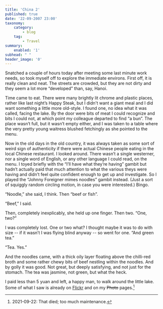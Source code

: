 ```yaml
---
title: 'China 2'
published: true
date: '22-09-2007 23:00'
taxonomy:
    category:
        - blog
    tag:
        - Travel
summary:
    enabled: '1'
subhead: " "
header_image: '0'
---
```


Snatched a couple of hours today after meeting some last minute work needs, so took myself off to explore the immediate environs. First off, it is really clean and neat. The streets are crowded, but they are not dirty and they seem a lot more “developed” than, say, Hanoi.

Time came to eat. There were many brightly lit chrome and plastic places, rather like last night’s Happy Steak, but I didn't want a giant meal and I did want something a little more old-style. I found one, no idea what it was called, facing the lake. By the door were bits of meat I could recognize and bits I could not, at which point my colleague departed to find “a bun”. The place wasn’t full, but it wasn’t empty either, and I was taken to a table where the very pretty young waitress blushed fetchingly as she pointed to the menu.

Now in the old days in the old country, it was always taken as some sort of weird sign of authenticity if there were actual Chinese people eating in the local Chinese restaurant. I looked around. There wasn’t a single westerner, nor a single word of English, or any other language I could read, on the menu. I toyed briefly with the “I’ll have what they’re having” gambit but hadn’t actually paid that much attention to what the various theys were having and didn’t feel quite confident enough to get up and investigate. So I played the “Johnny Foreigner mimes noodles” gambit instead. (Just a sort of squiggly random circling motion, in case you were interested.) Bingo.

“Noodle,” she said, I think. Then “beef or fish”.

“Beef,” I said.

Then, completely inexplicably, she held up one finger. Then two. “One, two?”

I was completely lost. One or two what? I thought maybe it was to do with size -- if it wasn’t I was flying blind anyway -- so went for one. “And green tea.”

“Tea. Yes.”

And the noodles came, with a thick oily layer floating above the chilli-red broth and some rather chewy bits of beef nestling within the noodles. And by golly it was good. Not great, but deeply satisfying, and not just for the stomach. The tea was jasmine, not green, but what the heck.

I paid less than 5 yuan and left, a happy man, to walk around the little lake. Some of what I saw is already on [Flickr](https://flickr.com/photos/jcherfas/) and on my ~~Photo~~ pages.[^1]

[^1]: 2021-09-22: That died; too much maintenance.
